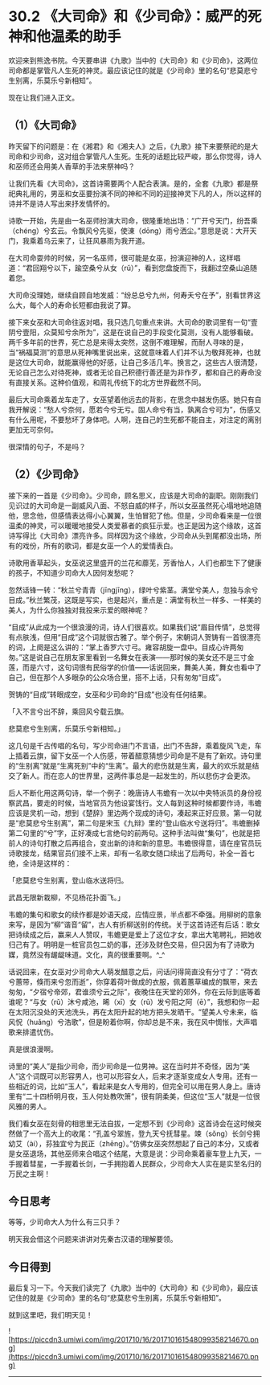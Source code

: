 # 30.2 《大司命》和《少司命》：威严的死神和他温柔的助手

欢迎来到熊逸书院。今天要串讲《九歌》当中的《大司命》和《少司命》，这两位司命都是掌管凡人生死的神灵。最应该记住的就是《少司命》里的名句“悲莫悲兮生别离，乐莫乐兮新相知”。

现在让我们进入正文。

## （1）《大司命》

昨天留下的问题是：在《湘君》和《湘夫人》之后，《九歌》接下来要祭祀的是大司命和少司命，这对组合掌管凡人生死。生死的话题比较严峻，那么你觉得，诗人和巫师还会用美人香草的手法来祭神吗？

让我们先看《大司命》，这首诗需要两个人配合表演。是的，全套《九歌》都是祭祀典礼用的，男巫和女巫要扮演不同的神和不同的迎接神灵下凡的人，所以这样的诗并不是诗人写出来抒发情怀的。

诗歌一开始，先是由一名巫师扮演大司命，很隆重地出场：“广开兮天门，纷吾乘（chéng）兮玄云。令飘风兮先驱，使涷（dōng）雨兮洒尘。”意思是说：大开天门，我乘着乌云来了，让狂风暴雨为我开道。

在大司命耍帅的时候，另一名巫师，很可能是女巫，扮演迎神的人，这样唱道：“君回翔兮以下，踰空桑兮从女（rǔ）”，看到您盘旋而下，我翻过空桑山追随着您。

大司命没理她，继续自顾自地发威：“纷总总兮九州，何寿夭兮在予”，别看世界这么大，每个人的寿命长短都由我说了算。

接下来女巫和大司命往返对唱，我只选几句重点来讲。大司命的歌词里有一句“壹阴兮壹阳，众莫知兮余所为”，这是在说自己的手段变化莫测，没有人能够看破。两千多年前的世界，死亡总是来得太突然，这倒不难理解，而耐人寻味的是，当“祸福莫测”的意思从死神嘴里说出来，这就意味着人们并不认为敬拜死神，也就是这位大司命，就能赢得他的好感，让自己多活几年。换言之，这些古人很清楚，无论自己怎么对待死神，或者无论自己积德行善还是为非作歹，都和自己的寿命没有直接关系。这种价值观，和周礼传统下的北方世界截然不同。

最后大司命乘着龙车走了，女巫望着他远去的背影，在思念中越发伤感。她只有自我开解说：“愁人兮奈何，愿若今兮无亏。固人命兮有当，孰离合兮可为”，伤感又有什么用呢，不要愁坏了身体吧。人啊，连自己的生死都不能自主，对注定的离别更加无可奈何。

很深情的句子，不是吗？

## （2）《少司命》

接下来的一首是《少司命》。少司命，顾名思义，应该是大司命的副职。刚刚我们见识过的大司命是一副威风八面、不怒自威的样子，所以女巫虽然死心塌地地追随他，思念他，但感情表达得小心翼翼，生怕冒犯了他。但是，少司命看来是一位很温柔的神灵，可以暖暖地接受人类爱慕者的疯狂示爱。也正是因为这个缘故，这首诗写得比《大司命》漂亮许多。同样因为这个缘故，少司命从头到尾都没出场，所有的戏份，所有的歌词，都是女巫一个人的爱情表白。

诗歌用香草起头，女巫说这里盛开的兰花和蘼芜，芳香怡人，人们也都生下了健康的孩子，不知道少司命大人因何发愁呢？

忽然话锋一转：“秋兰兮青青（jīngjīng），绿叶兮紫茎。满堂兮美人，忽独与余兮目成。”秋兰繁茂，这既是写实，也是起兴，重点是：满堂有秋兰一样多、一样美的美人，为什么你独独对我投来示爱的眼神呢？

“目成”从此成为一个很浪漫的词，诗人们很喜欢。如果我们说“眉目传情”，总觉得有点肤浅，但用“目成”这个词就很古雅了。举个例子，宋朝词人贺铸有一首很漂亮的词，上阕是这么讲的：“掌上香罗六寸弓。雍容胡旋一盘中。目成心许两匆匆。”这是说自己在朋友家里看到一名舞女在表演——那时候的美女还不是三寸金莲，而是六寸，这句词很有民俗学的价值——话说回来，舞美人美，舞女也看中了自己，但在那个人多眼杂的公众场合里，搭不上话，只有匆匆“目成”。

贺铸的“目成”转眼成空，女巫和少司命的“目成”也没有任何结果。

「入不言兮出不辞，乘回风兮载云旗。

悲莫悲兮生别离，乐莫乐兮新相知。」

这几句是千古传唱的名句，写少司命进门不言语，出门不告辞，乘着旋风飞走，车上插着云旗，留下女巫一个人伤感，带着醋意猜想少司命是不是有了新欢。诗句里的“生别离”就是“生离死别”中的“生离”。最大的悲伤就是生离，最大的欢乐就是结交了新人。而在恋人的世界里，这两件事总是一起发生的，所以悲伤才会更浓。

后人不断化用这两句诗，举一个例子：晚唐诗人韦蟾有一次以中央特派员的身份视察武昌，要走的时候，当地官员为他设宴饯行。文人每到这种时候都要作诗，韦蟾应该是灵机一动，想到《楚辞》里边两个现成的诗句，凑起来正好应景。第一句就是“悲莫悲兮生别离”，第二句是宋玉《九辩》里的“登山临水兮送将归”。韦蟾删掉第二句里的“兮”字，正好凑成七言绝句的前两句。这种手法叫做“集句”，也就是把前人的诗句打散之后再组合，变出新的诗和新的意思。韦蟾很得意，请在座官员玩诗歌接龙，结果官员们接不上来，却有一名歌女随口续出了后两句，补全一首七绝，全诗是这样的：

「悲莫悲兮生别离，登山临水送将归。

武昌无限新栽柳，不见杨花扑面飞。」

韦蟾的集句和歌女的续作都是妙语天成，应情应景，半点都不牵强。用柳树的意象来写，是因为“柳”谐音“留”，古人有折柳送别的传统。关于这首诗还有后话：歌女把诗续成之后，赢来人人赞叹，韦蟾更是爱上了这位才女，拿出大笔聘礼，把她收归己有了。明明是一桩官员包二奶的事，还涉及财色交易，但只因为有了诗歌为媒，竟然没有龌龊味道。文化，真的很重要啊。^_^

话说回来，在女巫对少司命大人萌发醋意之后，问话问得简直没有分寸了：“荷衣兮蕙带，倏而来兮忽而逝”，你穿着荷叶做成的衣服，佩着蕙草编成的飘带，来去匆匆，“夕宿兮帝郊，君谁须兮云之际”，夜晚住在天堂的郊外，你在云际到底等着谁呢？“与女（rǔ）沐兮咸池，晞（xī）女（rǔ）发兮阳之阿（ē）”，我想和你一起在太阳沉没处的天池洗头，再在太阳升起的地方把头发晒干。“望美人兮未来，临风怳（huǎng）兮浩歌”，但是盼着你啊，你却总是不来，我在风中惆怅，大声唱歌来排遣忧伤。

真是很浪漫啊。

诗里的“美人”是指少司命，而少司命是一位男神。这在当时并不奇怪，因为“美人”这个词既可以形容男人，也可以形容女人，后来才逐渐变成女人专用。还有一些相近的词，比如“玉人”，看起来是女人专用的，但完全可以用在男人身上。唐诗里有“二十四桥明月夜，玉人何处教吹箫”，很有阴柔美，但这位“玉人”就是一位很风雅的男人。

我们看女巫在刻骨的相思里无法自拔，一定想不到《少司命》这首诗会在这时候突然做了一个高大上的收尾：“孔盖兮翠旌，登九天兮抚彗星。竦（sǒng）长剑兮拥幼艾（ài），荪独宜兮为民正（zhēng）。”仿佛女巫突然想起了自己的本分，又或者是女巫退场，其他巫师来合唱这个结尾，大意是说：少司命乘着豪车登上九天，一手握着彗星，一手握着长剑，一手拥抱着人民群众，少司命大人实在是实至名归的万民之主啊！

## 今日思考

等等，少司命大人为什么有三只手？

明天我会借这个问题来讲讲对先秦古汉语的理解要领。

## 今日得到

最后复习一下。今天我们读完了《九歌》当中的《大司命》和《少司命》，最应该记住的就是《少司命》里的名句“悲莫悲兮生别离，乐莫乐兮新相知”。

就到这里吧，我们明天见！

![https://piccdn3.umiwi.com/img/201710/16/201710161548099358214670.png](https://piccdn3.umiwi.com/img/201710/16/201710161548099358214670.png)

---
